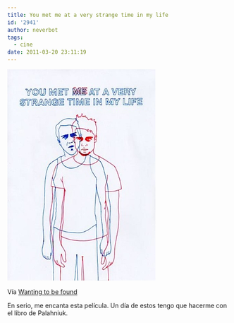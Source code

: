 ```yaml
---
title: You met me at a very strange time in my life
id: '2941'
author: neverbot
tags:
  - cine
date: 2011-03-20 23:11:19
---
```


![201103202307.jpg](./you-met-me-at-a-very-strange-time-in-my-life/201103202307.jpg)

Vía [Wanting to be found](http://wantingtobefound.tumblr.com/post/1149238415)

En serio, me encanta esta película. Un día de estos tengo que hacerme con el libro de Palahniuk.